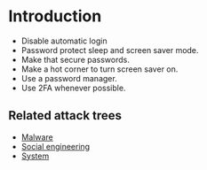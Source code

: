 # Introduction

* Disable automatic login
* Password protect sleep and screen saver mode.
* Make that secure passwords.
* Make a hot corner to turn screen saver on.
* Use a password manager.
* Use 2FA whenever possible.

## Related attack trees

* [Malware](attack-trees:docs/malware/README)
* [Social engineering](attack-trees:docs/social-engineering/README)
* [System](attack-trees:docs/system/README)